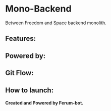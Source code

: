 # Mono-Backend

Between Freedom and Space backend monolith.

## Features:

## Powered by:

## Git Flow:

## How to launch:


#### Created and Powered by Ferum-bot.

